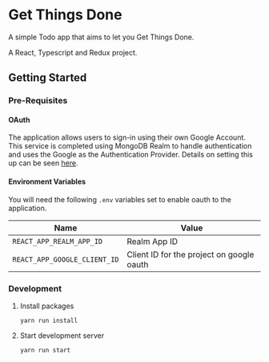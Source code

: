 # Get Things Done

A simple Todo app that aims to let you Get Things Done.

A React, Typescript and Redux project.

## Getting Started

### Pre-Requisites

#### OAuth

The application allows users to sign-in using their own Google Account. This service is completed using MongoDB Realm to handle authentication and uses the Google as the Authentication Provider. Details on setting this up can be seen [here](https://docs.mongodb.com/realm/authentication/google/#set-up-a-project-in-the-google-api-console).

#### Environment Variables

You will need the following `.env` variables set to enable oauth to the application.

| Name                         | Value                                     |
| ---------------------------- | ----------------------------------------- |
| `REACT_APP_REALM_APP_ID`     | Realm App ID                              |
| `REACT_APP_GOOGLE_CLIENT_ID` | Client ID for the project on google oauth |

### Development

1. Install packages

    `yarn run install`

2. Start development server

    `yarn run start`
